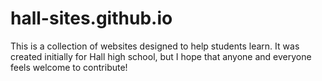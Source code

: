 # hall-sites.github.io

This is a collection of websites designed to help students learn. It was created initially for Hall high school, but I hope that anyone and everyone feels welcome to contribute! 
